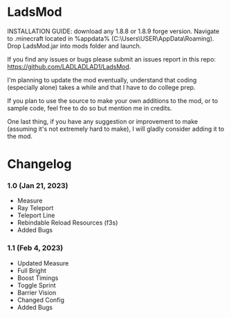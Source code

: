 # LadsMod

INSTALLATION GUIDE:
download any 1.8.8 or 1.8.9 forge version.
Navigate to .minecraft located in %appdata% (C:\Users\USER\AppData\Roaming). 
Drop LadsMod.jar into mods folder and launch.

If you find any issues or bugs please submit an issues report in this repo: https://github.com/LADLADLAD1/LadsMod.

I'm planning to update the mod eventually, understand that coding (especially alone) takes a while and that I have to do college prep.

If you plan to use the source to make your own additions to the mod, or to sample code, feel free to do so but mention me in credits.

One last thing, if you have any suggestion or improvement to make (assuming it's not extremely hard to make), I will gladly consider adding it to the mod.

# Changelog

### 1.0 (Jan 21, 2023)
- Measure
- Ray Teleport
- Teleport Line
- Rebindable Reload Resources (f3s)
- Added Bugs
### 1.1 (Feb 4, 2023)
- Updated Measure
- Full Bright
- Boost Timings
- Toggle Sprint
- Barrier Vision
- Changed Config
- Added Bugs
